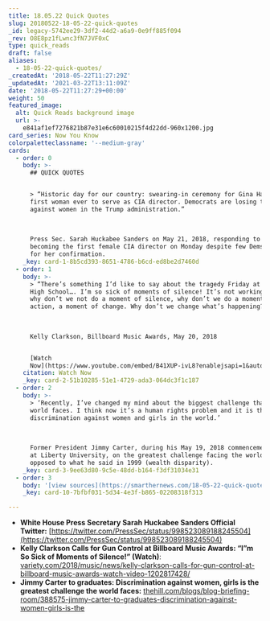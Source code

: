 ```yaml
---
title: 18.05.22 Quick Quotes
slug: 20180522-18-05-22-quick-quotes
_id: legacy-5742ee29-3df2-44d2-a6a9-0e9ff885f094
_rev: O8E8pz1fLwnc3fN7JVF0xC
type: quick_reads
draft: false
aliases:
  - 18-05-22-quick-quotes/
_createdAt: '2018-05-22T11:27:29Z'
_updatedAt: '2021-03-22T13:11:09Z'
date: '2018-05-22T11:27:29+00:00'
weight: 50
featured_image:
  alt: Quick Reads background image
  url: >-
    e841af1ef7276821b87e31e6c60010215f4d22dd-960x1200.jpg
card_series: Now You Know
colorpaletteclassname: '--medium-gray'
cards:
  - order: 0
    body: >-
      ## QUICK QUOTES


      > “Historic day for our country: swearing-in ceremony for Gina Haspel, the
      first woman ever to serve as CIA director. Democrats are losing their war
      against women in the Trump administration.”  
        
        
        
      Press Sec. Sarah Huckabee Sanders on May 21, 2018, responding to Haspel
      becoming the first female CIA director on Monday despite few Dems voting
      for her confirmation.
    _key: card-1-8b5cd393-8651-4786-b6cd-ed8be2d7460d
  - order: 1
    body: >-
      > “There’s something I’d like to say about the tragedy Friday at Santa Fe
      High School…. I’m so sick of moments of silence! It’s not working! …. So
      why don’t we not do a moment of silence, why don’t we do a moment of
      action, a moment of change. Why don’t we change what’s happening?”  
        
        
        
      Kelly Clarkson, Billboard Music Awards, May 20, 2018


      [Watch
      Now](https://www.youtube.com/embed/B41XUP-ivL8?enablejsapi=1&autoplay=1&rel=0)
    citation: Watch Now
    _key: card-2-51b10285-51e1-4729-ada3-064dc3f1c187
  - order: 2
    body: >-
      > ‘Recently, I’ve changed my mind about the biggest challenge that the
      world faces. I think now it’s a human rights problem and it is the
      discrimination against women and girls in the world.’  
        
        
        
      Former President Jimmy Carter, during his May 19, 2018 commencement speech
      at Liberty University, on the greatest challenge facing the world today as
      opposed to what he said in 1999 (wealth disparity).
    _key: card-3-9ee63d80-9c5e-48dd-b164-f3df31034e31
  - order: 3
    body: '[view sources](https://smarthernews.com/18-05-22-quick-quotes/)'
    _key: card-10-7bfbf031-5d34-4e3f-b865-02208318f313

---
```

* **White House Press Secretary Sarah Huckabee Sanders Official Twitter:** [https://twitter.com/PressSec/status/998523089188245504](https://twitter.com/PressSec/status/998523089188245504)
* **Kelly Clarkson Calls for Gun Control at Billboard Music Awards: “I”m So Sick of Moments of Silence!” (Watch)**: [variety.com/2018/music/news/kelly-clarkson-calls-for-gun-control-at-billboard-music-awards-watch-video-1202817428/](http://variety.com/2018/music/news/kelly-clarkson-calls-for-gun-control-at-billboard-music-awards-watch-video-1202817428/)
* **Jimmy Carter to graduates: Discrimination against women, girls is the greatest challenge the world faces:** [thehill.com/blogs/blog-briefing-room/388575-jimmy-carter-to-graduates-discrimination-against-women-girls-is-the](http://thehill.com/blogs/blog-briefing-room/388575-jimmy-carter-to-graduates-discrimination-against-women-girls-is-the)
